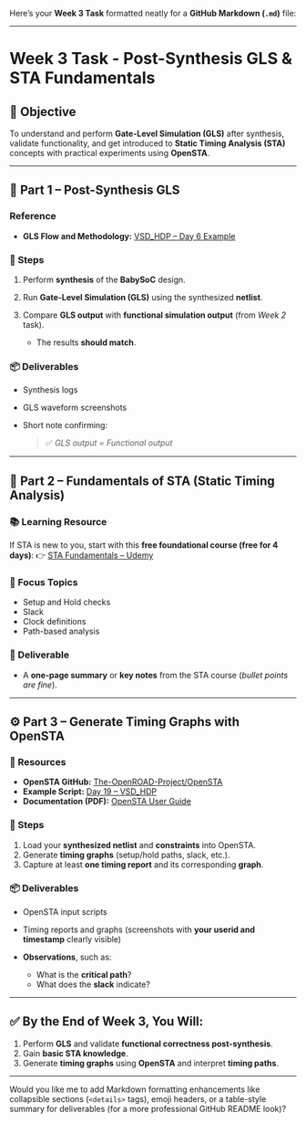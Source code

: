 Here’s your **Week 3 Task** formatted neatly for a **GitHub Markdown (`.md`)** file:

---

# Week 3 Task - Post-Synthesis GLS & STA Fundamentals

## 🎯 Objective

To understand and perform **Gate-Level Simulation (GLS)** after synthesis, validate functionality, and get introduced to **Static Timing Analysis (STA)** concepts with practical experiments using **OpenSTA**.

---

## 🧩 Part 1 – Post-Synthesis GLS

### Reference

* **GLS Flow and Methodology:** [VSD_HDP – Day 6 Example](https://github.com/Ananya-KM/VSD_HDP/blob/main/Day%206.md)

### 🔧 Steps

1. Perform **synthesis** of the **BabySoC** design.
2. Run **Gate-Level Simulation (GLS)** using the synthesized **netlist**.
3. Compare **GLS output** with **functional simulation output** (from *Week 2* task).

   * The results **should match**.

### 📦 Deliverables

* Synthesis logs
* GLS waveform screenshots
* Short note confirming:

  > ✅ *GLS output = Functional output*

---

## 📘 Part 2 – Fundamentals of STA (Static Timing Analysis)

### 📚 Learning Resource

If STA is new to you, start with this **free foundational course (free for 4 days)**:
👉 [STA Fundamentals – Udemy](https://www.udemy.com/course/vlsi-academy-stachecks/?couponCode=F960AEDD365E0CD12546)

### 🧠 Focus Topics

* Setup and Hold checks
* Slack
* Clock definitions
* Path-based analysis

### 📄 Deliverable

* A **one-page summary** or **key notes** from the STA course (*bullet points are fine*).

---

## ⚙️ Part 3 – Generate Timing Graphs with OpenSTA

### 🔗 Resources

* **OpenSTA GitHub:** [The-OpenROAD-Project/OpenSTA](https://github.com/The-OpenROAD-Project/OpenSTA)
* **Example Script:** [Day 19 – VSD_HDP](https://github.com/arunkpv/vsd-hdp/blob/main/docs/Day_19.md)
* **Documentation (PDF):** [OpenSTA User Guide](https://github.com/The-OpenROAD-Project/OpenSTA/blob/master/doc/OpenSTA.pdf)

### 🧾 Steps

1. Load your **synthesized netlist** and **constraints** into OpenSTA.
2. Generate **timing graphs** (setup/hold paths, slack, etc.).
3. Capture at least **one timing report** and its corresponding **graph**.

### 📦 Deliverables

* OpenSTA input scripts
* Timing reports and graphs (screenshots with **your userid and timestamp** clearly visible)
* **Observations**, such as:

  * What is the **critical path**?
  * What does the **slack** indicate?

---

## ✅ By the End of Week 3, You Will:

1. Perform **GLS** and validate **functional correctness post-synthesis**.
2. Gain **basic STA knowledge**.
3. Generate **timing graphs** using **OpenSTA** and interpret **timing paths**.

---

Would you like me to add Markdown formatting enhancements like collapsible sections (`<details>` tags), emoji headers, or a table-style summary for deliverables (for a more professional GitHub README look)?
